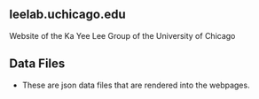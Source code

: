 ## leelab.uchicago.edu
Website of the Ka Yee Lee Group of the University of Chicago

## Data Files
* These are json data files that are rendered into the webpages.

